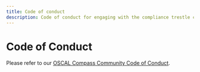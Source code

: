 ```yaml
---
title: Code of conduct
description: Code of conduct for engaging with the compliance trestle community
---
```


# Code of Conduct

Please refer to our [OSCAL Compass Community Code of Conduct](https://github.com/oscal-compass/community/blob/main/CODE_OF_CONDUCT.md).
